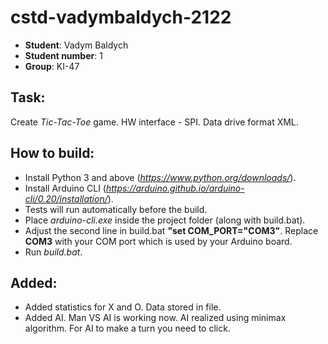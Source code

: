# cstd-vadymbaldych-2122

- **Student**: Vadym Baldych
- **Student number**: 1
- **Group**: KI-47

## Task: 
Create *Tic-Tac-Toe* game.
HW interface - SPI.
Data drive format XML.

## How to build:
- Install Python 3 and above (*https://www.python.org/downloads/*).
- Install Arduino CLI (*https://arduino.github.io/arduino-cli/0.20/installation/*).
- Tests will run automatically before the build.
- Place *arduino-cli.exe* inside the project folder (along with build.bat).
- Adjust the second line in build.bat **"set COM_PORT="COM3"**. Replace **COM3** with your COM port which is used by your Arduino board.
- Run *build.bat*.

## Added:
- Added statistics for X and O. Data stored in file.
- Added AI. Man VS AI is working now. AI realized using minimax algorithm.
For AI to make a turn you need to click.